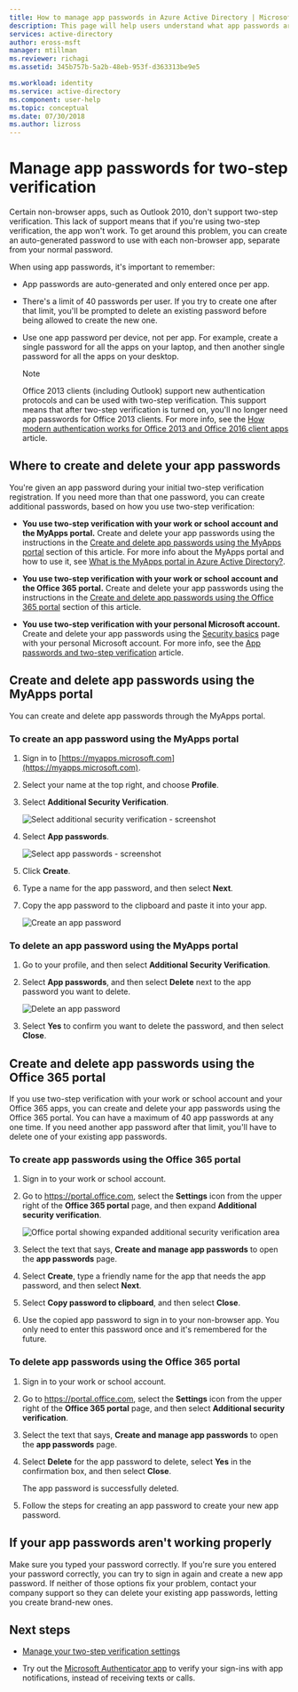 ```yaml
---
title: How to manage app passwords in Azure Active Directory | Microsoft Docs
description: This page will help users understand what app passwords are and what they are used for with regard to two-step verification.
services: active-directory
author: eross-msft
manager: mtillman
ms.reviewer: richagi
ms.assetid: 345b757b-5a2b-48eb-953f-d363313be9e5

ms.workload: identity
ms.service: active-directory
ms.component: user-help
ms.topic: conceptual
ms.date: 07/30/2018
ms.author: lizross
---
```


# Manage app passwords for two-step verification

Certain non-browser apps, such as Outlook 2010, don't support two-step verification. This lack of support means that if you're using two-step verification, the app won't work. To get around this problem, you can create an auto-generated password to use with each non-browser app, separate from your normal password.

When using app passwords, it's important to remember:

- App passwords are auto-generated and only entered once per app.

- There's a limit of 40 passwords per user. If you try to create one after that limit, you'll be prompted to delete an existing password before being allowed to create the new one.

- Use one app password per device, not per app. For example, create a single password for all the apps on your laptop, and then another single password for all the apps on your desktop.

    >[!Note]
    >Office 2013 clients (including Outlook) support new authentication protocols and can be used with two-step verification. This support means that after two-step verification is turned on, you'll no longer need app passwords for Office 2013 clients. For more info, see the [How modern authentication works for Office 2013 and Office 2016 client apps](https://support.office.com/article/how-modern-authentication-works-for-office-2013-and-office-2016-client-apps-e4c45989-4b1a-462e-a81b-2a13191cf517) article.

## Where to create and delete your app passwords

You're given an app password during your initial two-step verification registration. If you need more than that one password, you can create additional passwords, based on how you use two-step verification:

- **You use two-step verification with your work or school account and the MyApps portal.** Create and delete your app passwords using the instructions in the [Create and delete app passwords using the MyApps portal](#create-and-delete-app-passwords-using-the-myapps-portal) section of this article. For more info about the MyApps portal and how to use it, see [What is the MyApps portal in Azure Active Directory?](active-directory-saas-access-panel-introduction.md).

- **You use two-step verification with your work or school account and the Office 365 portal.** Create and delete your app passwords using the instructions in the [Create and delete app passwords using the Office 365 portal](#create-and-delete-app-passwords-using-the-office-365-portal) section of this article.

- **You use two-step verification with your personal Microsoft account.** Create and delete your app passwords using the [Security basics](https://account.microsoft.com/account/) page with your personal Microsoft account. For more info, see the [App passwords and two-step verification](https://support.microsoft.com/help/12409/microsoft-account-app-passwords-two-step-verification) article.

## Create and delete app passwords using the MyApps portal
You can create and delete app passwords through the MyApps portal.

### To create an app password using the MyApps portal

1. Sign in to [https://myapps.microsoft.com](https://myapps.microsoft.com).

2. Select your name at the top right, and choose **Profile**.

3. Select **Additional Security Verification**.

   ![Select additional security verification - screenshot](./media/multi-factor-authentication-end-user-app-passwords/myapps1.png)

4. Select **App passwords**.

   ![Select app passwords - screenshot](./media/multi-factor-authentication-end-user-app-passwords/apppass2.png)

5. Click **Create**.

6. Type a name for the app password, and then select **Next**.

7. Copy the app password to the clipboard and paste it into your app.
   
    ![Create an app password](./media/multi-factor-authentication-end-user-app-passwords/create2.png)

### To delete an app password using the MyApps portal

1. Go to your profile, and then select **Additional Security Verification**.

2. Select **App passwords**, and then select **Delete** next to the app password you want to delete.

   ![Delete an app password](./media/multi-factor-authentication-end-user-app-passwords/delete1.png)

3. Select **Yes** to confirm you want to delete the password, and then select **Close**.

## Create and delete app passwords using the Office 365 portal

If you use two-step verification with your work or school account and your Office 365 apps, you can create and delete your app passwords using the Office 365 portal. You can have a maximum of 40 app passwords at any one time. If you need another app password after that limit, you'll have to delete one of your existing app passwords.

### To create app passwords using the Office 365 portal

1. Sign in to your work or school account.

2. Go to https://portal.office.com, select the **Settings** icon from the upper right of the **Office 365 portal** page, and then expand **Additional security verification**.

    ![Office portal showing expanded additional security verification area](media/security-info/security-info-o365password.png)

3. Select the text that says, **Create and manage app passwords** to open the **app passwords** page.

4. Select **Create**, type a friendly name for the app that needs the app password, and then select **Next**.

5. Select **Copy password to clipboard**, and then select **Close**.

6. Use the copied app password to sign in to your non-browser app. You only need to enter this password once and it's remembered for the future.

### To delete app passwords using the Office 365 portal

1. Sign in to your work or school account.

2. Go to https://portal.office.com, select the **Settings** icon from the upper right of the **Office 365 portal** page, and then select **Additional security verification**.

3. Select the text that says, **Create and manage app passwords** to open the **app passwords** page.

4. Select **Delete** for the app password to delete, select **Yes** in the confirmation box, and then select **Close**.

    The app password is successfully deleted.

5. Follow the steps for creating an app password to create your new app password.

## If your app passwords aren't working properly

Make sure you typed your password correctly. If you're sure you entered your password correctly, you can try to sign in again and create a new app password. If neither of those options fix your problem, contact your company support so they can delete your existing app passwords, letting you create brand-new ones. 

## Next steps

- [Manage your two-step verification settings](multi-factor-authentication-end-user-manage-settings.md)

- Try out the [Microsoft Authenticator app](microsoft-authenticator-app-how-to.md) to verify your sign-ins with app notifications, instead of receiving texts or calls.
